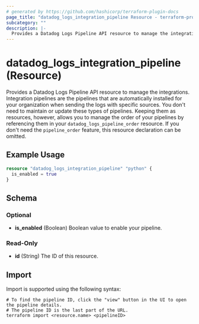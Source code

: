 ```yaml
---
# generated by https://github.com/hashicorp/terraform-plugin-docs
page_title: "datadog_logs_integration_pipeline Resource - terraform-provider-datadog"
subcategory: ""
description: |-
  Provides a Datadog Logs Pipeline API resource to manage the integrations. Integration pipelines are the pipelines that are automatically installed for your organization when sending the logs with specific sources. You don't need to maintain or update these types of pipelines. Keeping them as resources, however, allows you to manage the order of your pipelines by referencing them in your datadog_logs_pipeline_order resource. If you don't need the pipeline_order feature, this resource declaration can be omitted.
---
```


# datadog_logs_integration_pipeline (Resource)

Provides a Datadog Logs Pipeline API resource to manage the integrations. Integration pipelines are the pipelines that are automatically installed for your organization when sending the logs with specific sources. You don't need to maintain or update these types of pipelines. Keeping them as resources, however, allows you to manage the order of your pipelines by referencing them in your `datadog_logs_pipeline_order` resource. If you don't need the `pipeline_order` feature, this resource declaration can be omitted.

## Example Usage

```terraform
resource "datadog_logs_integration_pipeline" "python" {
  is_enabled = true
}
```

<!-- schema generated by tfplugindocs -->
## Schema

### Optional

- **is_enabled** (Boolean) Boolean value to enable your pipeline.

### Read-Only

- **id** (String) The ID of this resource.

## Import

Import is supported using the following syntax:

```shell
# To find the pipeline ID, click the "view" button in the UI to open the pipeline details.
# The pipeline ID is the last part of the URL.
terraform import <resource.name> <pipelineID>
```
